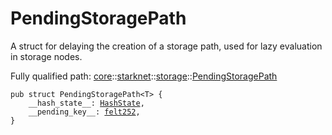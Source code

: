 # PendingStoragePath

A struct for delaying the creation of a storage path, used for lazy evaluation in storage nodes.

Fully qualified path: [core](./core.md)::[starknet](./core-starknet.md)::[storage](./core-starknet-storage.md)::[PendingStoragePath](./core-starknet-storage-PendingStoragePath.md)

<pre><code class="language-cairo">pub struct PendingStoragePath&lt;T&gt; {
    __hash_state__: <a href="core-pedersen-HashState.html">HashState</a>,
    __pending_key__: <a href="core-felt252.html">felt252</a>,
}</code></pre>

